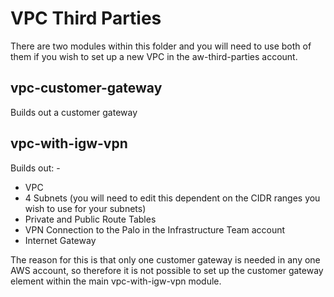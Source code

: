 # VPC Third Parties

There are two modules within this folder and you will need to use both of them if you wish to set up a new VPC in the aw-third-parties account.  

## vpc-customer-gateway
Builds out a customer gateway

## vpc-with-igw-vpn
Builds out: -
* VPC 
* 4 Subnets (you will need to edit this dependent on the CIDR ranges you wish to use for your subnets)
* Private and Public Route Tables
* VPN Connection to the Palo in the Infrastructure Team account
* Internet Gateway

The reason for this is that only one customer gateway is needed in any one AWS account, so therefore it is not possible to set up the customer gateway element within the main vpc-with-igw-vpn module.


